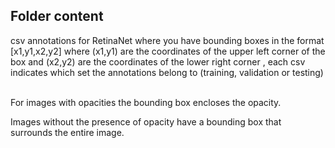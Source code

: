 <h2>Folder content</h2>

csv annotations for RetinaNet where you have bounding boxes in the format [x1,y1,x2,y2] where (x1,y1) are the coordinates of the upper left corner of the box and (x2,y2) are the coordinates of the lower right corner , each csv indicates which set the annotations belong to (training, validation or testing)<br><br>

For images with opacities the bounding box encloses the opacity.<br>

Images without the presence of opacity have a bounding box that surrounds the entire image.
